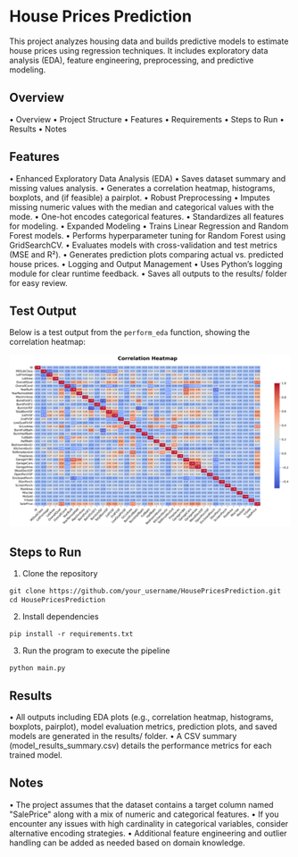 # House Prices Prediction

This project analyzes housing data and builds predictive models to estimate house prices using regression techniques. It includes exploratory data analysis (EDA), feature engineering, preprocessing, and predictive modeling.

## Overview

•	Overview
•	Project Structure
•	Features
•	Requirements
•	Steps to Run
•	Results
•	Notes

## Features

•	Enhanced Exploratory Data Analysis (EDA)
	•	Saves dataset summary and missing values analysis.
	•	Generates a correlation heatmap, histograms, boxplots, and (if feasible) a pairplot.
•	Robust Preprocessing
	•	Imputes missing numeric values with the median and categorical values with the mode.
	•	One-hot encodes categorical features.
	•	Standardizes all features for modeling.
•	Expanded Modeling
	•	Trains Linear Regression and Random Forest models.
	•	Performs hyperparameter tuning for Random Forest using GridSearchCV.
	•	Evaluates models with cross-validation and test metrics (MSE and R²).
	•	Generates prediction plots comparing actual vs. predicted house prices.
•	Logging and Output Management
	•	Uses Python’s logging module for clear runtime feedback.
	•	Saves all outputs to the results/ folder for easy review.


## Test Output

Below is a test output from the `perform_eda` function, showing the correlation heatmap:

![Correlation Heatmap](results/correlation_heatmap_improved.png)

## Steps to Run

1. Clone the repository

```
git clone https://github.com/your_username/HousePricesPrediction.git
cd HousePricesPrediction
```

2. Install dependencies

```
pip install -r requirements.txt
```

3. Run the program to execute the pipeline

```
python main.py
```

## Results

•	All outputs including EDA plots (e.g., correlation heatmap, histograms, boxplots, pairplot), model evaluation metrics, prediction plots, and saved models are generated in the results/ folder.
•	A CSV summary (model_results_summary.csv) details the performance metrics for each trained model.


## Notes

•	The project assumes that the dataset contains a target column named "SalePrice" along with a mix of numeric and categorical features.
•	If you encounter any issues with high cardinality in categorical variables, consider alternative encoding strategies.
•	Additional feature engineering and outlier handling can be added as needed based on domain knowledge.